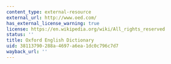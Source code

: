 ```yaml
---
content_type: external-resource
external_url: http://www.oed.com/
has_external_license_warning: true
license: https://en.wikipedia.org/wiki/All_rights_reserved
status: ''
title: Oxford English Dictionary
uid: 38113790-288a-4697-a6ea-1dc0c796c7d7
wayback_url: ''
---
```

